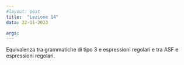 ```yaml
---
#layout: post
title:  "Lezione 14"
data: 22-11-2023

args: 
---
```


Equivalenza tra grammatiche di tipo 3 e espressioni regolari e tra ASF e espressioni regolari.